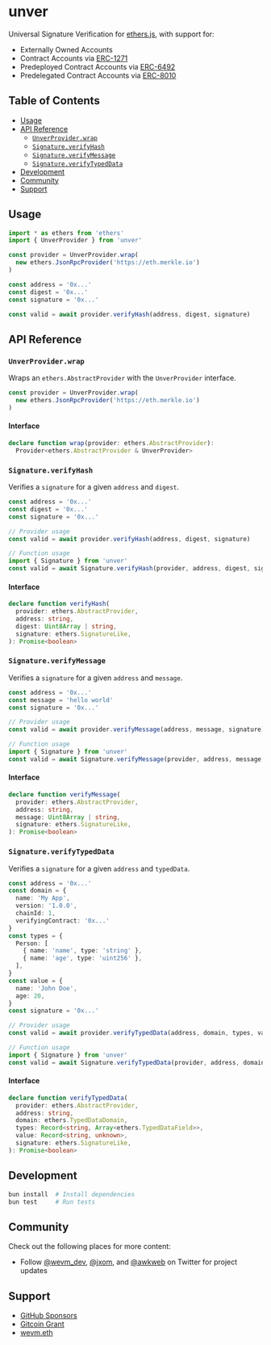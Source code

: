 # unver

Universal Signature Verification for [ethers.js](https://github.com/ethers-io/ethers.js), with support for:
- Externally Owned Accounts
- Contract Accounts via [ERC-1271](https://eips.ethereum.org/EIPS/eip-1271)
- Predeployed Contract Accounts via [ERC-6492](https://eips.ethereum.org/EIPS/eip-6492)
- Predelegated Contract Accounts via [ERC-8010](https://github.com/jxom/ERCs/blob/799f618e1f9b7ad1dcdf3ccc46b9b7a9309c086f/ERCS/erc-8010.md)

## Table of Contents

- [Usage](#usage)
- [API Reference](#api-reference)
  - [`UnverProvider.wrap`](#unverproviderwrap)
  - [`Signature.verifyHash`](#signatureverifyhash)
  - [`Signature.verifyMessage`](#signatureverifymessage)
  - [`Signature.verifyTypedData`](#signatureverifytypeddata)
- [Development](#development)
- [Community](#community)
- [Support](#support)


## Usage

```ts
import * as ethers from 'ethers'
import { UnverProvider } from 'unver'

const provider = UnverProvider.wrap(
  new ethers.JsonRpcProvider('https://eth.merkle.io')
)

const address = '0x...'
const digest = '0x...'
const signature = '0x...'

const valid = await provider.verifyHash(address, digest, signature)
```

## API Reference

### `UnverProvider.wrap`

Wraps an `ethers.AbstractProvider` with the `UnverProvider` interface.

```ts
const provider = UnverProvider.wrap(
  new ethers.JsonRpcProvider('https://eth.merkle.io')
)
```

#### Interface

```ts
declare function wrap(provider: ethers.AbstractProvider): 
  Provider<ethers.AbstractProvider & UnverProvider> 
```

### `Signature.verifyHash`

Verifies a `signature` for a given `address` and `digest`.

```ts
const address = '0x...'
const digest = '0x...'
const signature = '0x...'

// Provider usage
const valid = await provider.verifyHash(address, digest, signature)

// Function usage
import { Signature } from 'unver'
const valid = await Signature.verifyHash(provider, address, digest, signature)
```

#### Interface

```ts
declare function verifyHash(
  provider: ethers.AbstractProvider,
  address: string,
  digest: Uint8Array | string,
  signature: ethers.SignatureLike,
): Promise<boolean>
```

### `Signature.verifyMessage`

Verifies a `signature` for a given `address` and `message`.

```ts
const address = '0x...'
const message = 'hello world'
const signature = '0x...'

// Provider usage
const valid = await provider.verifyMessage(address, message, signature)

// Function usage
import { Signature } from 'unver'
const valid = await Signature.verifyMessage(provider, address, message, signature)
```

#### Interface

```ts
declare function verifyMessage(
  provider: ethers.AbstractProvider,
  address: string,
  message: Uint8Array | string,
  signature: ethers.SignatureLike,
): Promise<boolean>
```

### `Signature.verifyTypedData`

Verifies a `signature` for a given `address` and `typedData`.

```ts
const address = '0x...'
const domain = {
  name: 'My App',
  version: '1.0.0',
  chainId: 1,
  verifyingContract: '0x...'
}
const types = {
  Person: [
    { name: 'name', type: 'string' },
    { name: 'age', type: 'uint256' },
  ],
}
const value = {
  name: 'John Doe',
  age: 20,
}
const signature = '0x...'

// Provider usage
const valid = await provider.verifyTypedData(address, domain, types, value, signature)

// Function usage
import { Signature } from 'unver'
const valid = await Signature.verifyTypedData(provider, address, domain, types, value, signature)
```

#### Interface

```ts
declare function verifyTypedData(
  provider: ethers.AbstractProvider,
  address: string,
  domain: ethers.TypedDataDomain,
  types: Record<string, Array<ethers.TypedDataField>>,
  value: Record<string, unknown>,
  signature: ethers.SignatureLike,
): Promise<boolean>
```

## Development

```bash
bun install  # Install dependencies
bun test     # Run tests
```

## Community

Check out the following places for more content:

- Follow [@wevm_dev](https://x.com/wevm_dev), [@jxom](https://x.com/_jxom), and [@awkweb](https://x.com/awkweb) on Twitter for project updates

## Support

- [GitHub Sponsors](https://github.com/sponsors/wevm?metadata_campaign=docs_support)
- [Gitcoin Grant](https://wagmi.sh/gitcoin)
- [wevm.eth](https://etherscan.io/enslookup-search?search=wevm.eth)
 